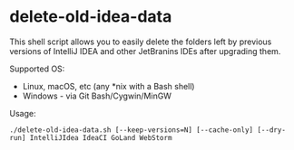 # delete-old-idea-data

This shell script allows you to easily delete the folders left by previous versions of IntelliJ IDEA and other JetBranins IDEs after upgrading them.

Supported OS:
* Linux, macOS, etc (any *nix with a Bash shell)
* Windows - via Git Bash/Cygwin/MinGW

Usage:

```
./delete-old-idea-data.sh [--keep-versions=N] [--cache-only] [--dry-run] IntelliJIdea IdeaCI GoLand WebStorm
```
